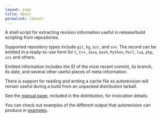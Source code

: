 ```yaml
---
layout: page
title: About
permalink: /about/
---
```


A shell script for extracting revision information useful in release/build scripting from repositories.

Supported repository types include `git`, `hg`, `bzr`, and `svn`. The record can be emitted in a ready-to-use form for `C`, `C++`, `Java`, `bash`, `Python`, `Perl`, `lua`, `php`, `ini` and others.

Emitted information includes the ID of the most recent commit, its branch, its date, and several other useful pieces of meta-information.

There is support for reading and writing a cache file so autorevision will remain useful during a build from an unpacked distribution tarball.

See the [manual page](/man), included in the distribution, for invocation details.

You can check out examples of the different output that autorevision can produce in [examples](https://github.com/Autorevision/autorevision/tree/master/examples).
